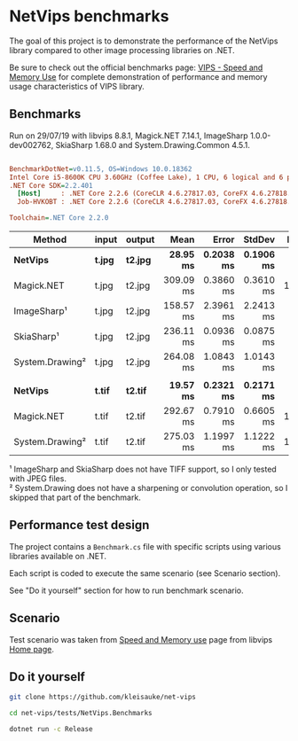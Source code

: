 # NetVips benchmarks

The goal of this project is to demonstrate the performance of the NetVips
library compared to other image processing libraries on .NET.

Be sure to check out the official benchmarks page: [VIPS - Speed and Memory
Use](https://github.com/libvips/libvips/wiki/Speed-and-memory-use)
for complete demonstration of performance and memory usage characteristics
of VIPS library.

## Benchmarks

Run on 29/07/19 with libvips 8.8.1, Magick.NET 7.14.1, ImageSharp 1.0.0-dev002762, SkiaSharp 1.68.0 and System.Drawing.Common 4.5.1.

``` ini

BenchmarkDotNet=v0.11.5, OS=Windows 10.0.18362
Intel Core i5-8600K CPU 3.60GHz (Coffee Lake), 1 CPU, 6 logical and 6 physical cores
.NET Core SDK=2.2.401
  [Host]     : .NET Core 2.2.6 (CoreCLR 4.6.27817.03, CoreFX 4.6.27818.02), 64bit RyuJIT
  Job-HVKOBT : .NET Core 2.2.6 (CoreCLR 4.6.27817.03, CoreFX 4.6.27818.02), 64bit RyuJIT

Toolchain=.NET Core 2.2.0  

```
|         Method | input | output |      Mean |     Error |    StdDev | Ratio | RatioSD |
|--------------- |------ |------- |----------:|----------:|----------:|------:|--------:|
|        **NetVips** | **t.jpg** | **t2.jpg** |  **28.95 ms** | **0.2038 ms** | **0.1906 ms** |  **1.00** |    **0.00** |
|     Magick.NET | t.jpg | t2.jpg | 309.09 ms | 0.3860 ms | 0.3610 ms | 10.68 |    0.07 |
|     ImageSharp¹ | t.jpg | t2.jpg | 158.57 ms | 2.3961 ms | 2.2413 ms |  5.48 |    0.09 |
|      SkiaSharp¹ | t.jpg | t2.jpg | 236.11 ms | 0.0936 ms | 0.0875 ms |  8.16 |    0.05 |
| System.Drawing² | t.jpg | t2.jpg | 264.08 ms | 1.0843 ms | 1.0143 ms |  9.12 |    0.07 |
|                |       |        |           |           |           |       |         |
|        **NetVips** | **t.tif** | **t2.tif** |  **19.57 ms** | **0.2321 ms** | **0.2171 ms** |  **1.00** |    **0.00** |
|     Magick.NET | t.tif | t2.tif | 292.67 ms | 0.7910 ms | 0.6605 ms | 14.98 |    0.15 |
| System.Drawing² | t.tif | t2.tif | 275.03 ms | 1.1997 ms | 1.1222 ms | 14.05 |    0.17 |

¹ ImageSharp and SkiaSharp does not have TIFF support, so I only tested with JPEG files.  
² System.Drawing does not have a sharpening or convolution operation, so I skipped that part of the benchmark.

## Performance test design

The project contains a `Benchmark.cs` file with specific scripts 
using various libraries available on .NET.

Each script is coded to execute the same scenario (see Scenario section).

See "Do it yourself" section for how to run benchmark scenario.

## Scenario

Test scenario was taken from [Speed and Memory
use](https://github.com/libvips/libvips/wiki/Speed-and-memory-use)
page from libvips [Home
page](https://libvips.github.io/libvips/).

## Do it yourself

```bash
git clone https://github.com/kleisauke/net-vips

cd net-vips/tests/NetVips.Benchmarks

dotnet run -c Release
```